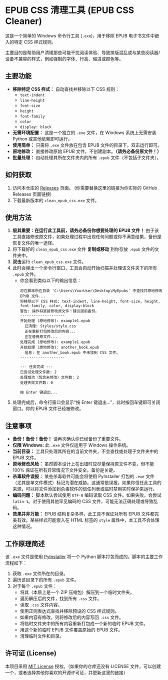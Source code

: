 # EPUB CSS 清理工具 (EPUB CSS Cleaner)

这是一个简单的 Windows 命令行工具 (`.exe`)，用于移除 EPUB 电子书文件中嵌入的特定 CSS 样式规则。

主要目的是帮助用户清理那些可能干扰阅读体验、导致排版混乱或与某些阅读器/设备不兼容的样式，例如强制的字体、行高、缩进或颜色等。

## 主要功能

*   **移除特定 CSS 样式：** 自动查找并移除以下 CSS 规则：
    *   `text-indent`
    *   `line-height`
    *   `font-size`
    *   `height`
    *   `font-family`
    *   `color`
    *   `display: block`
*   **无需环境配置：** 这是一个独立的 `.exe` 文件，在 Windows 系统上无需安装 Python 或其他依赖即可运行。
*   **使用简单：** 只需将 `.exe` 文件放在包含 EPUB 文件的目录下，双击运行即可。
*   **原地修改：** 直接修改原始 EPUB 文件，不创建副本。**（请务必备份原文件！）**
*   **批量处理：** 自动处理其所在文件夹内的所有 `.epub` 文件（不包括子文件夹）。

## 如何获取

1.  访问本仓库的 [Releases](https://github.com/你的用户名/你的仓库名/releases) 页面。 (你需要替换这里的链接为你实际的 GitHub Releases 页面链接)
2.  下载最新版本的 `clean_epub_css.exe` 文件。

## 使用方法

1.  **极其重要：在运行此工具前，请务必备份你想要处理的 EPUB 文件！** 由于该工具直接修改原文件，如果处理过程中出现任何问题或你不满意结果，备份是恢复文件的唯一途径。
2.  将下载好的 `clean_epub_css.exe` 文件 **复制或移动** 到你存放 `.epub` 文件的文件夹中。
3.  **双击**运行 `clean_epub_css.exe` 文件。
4.  此时会弹出一个命令行窗口，工具会自动开始扫描并处理该文件夹下的所有 `.epub` 文件。
    *   你会看到类似以下的输出信息：
        ```
        将在脚本所在目录 'C:\Users\YourUser\Desktop\MyEpubs' 中查找并原地修改 EPUB 文件...
        将移除以下 CSS 样式: text-indent, line-height, font-size, height, font-family, color, display:block
        警告: 操作将直接修改原文件！建议提前备份。
        --------------------
        开始处理 (原地修改): example1.epub
          已清理: Styles/style.css
          正在重新打包修改后的内容...
          正在替换原文件...
        处理完成 (原地修改): example1.epub
        开始处理 (原地修改): another_book.epub
          信息: 在 another_book.epub 中未找到 CSS 文件。
        --------------------

        --- 任务完成 ---
        已尝试处理文件数: 2
        处理成功（包含未修改）文件数: 2
        处理失败文件数: 0

        按 Enter 键退出...
        ```
5.  处理完成后，命令行窗口会显示“按 Enter 键退出...”，此时按回车键即可关闭窗口。你的 EPUB 文件已经被修改。

## 注意事项

*   **备份！备份！备份！** 请再次确认你已经备份了重要文件。
*   **仅限 Windows:** 此 `.exe` 文件仅适用于 Windows 操作系统。
*   **当前目录：** 工具只处理其所在的当前文件夹，不会查找或处理子文件夹中的 EPUB 文件。
*   **原地修改风险：** 虽然脚本设计上在出错时应尽量保持原文件不变，但不能 100% 保证在所有异常情况下文件安全。备份是关键。
*   **杀毒软件误报：** 某些杀毒软件可能会将使用 PyInstaller 打包的 `.exe` 文件（尤其是单文件模式）标记为潜在威胁。这通常是误报。如果你信任此工具的来源，可以将文件添加到杀毒软件的信任列表或临时禁用实时保护来运行。
*   **编码问题：** 脚本默认尝试使用 `UTF-8` 编码读取 CSS 文件。如果失败，会尝试 `latin-1`。对于使用其他罕见编码的 CSS 文件，可能无法正确处理或导致乱码。
*   **效果并非万能：** EPUB 结构复杂多样，此工具不保证对所有 EPUB 文件都完美有效。某些样式可能嵌入在 HTML 标签的 `style` 属性中，本工具不会处理这种情况。

## 工作原理简述

该 `.exe` 文件是使用 [PyInstaller](https://www.pyinstaller.org/) 将一个 Python 脚本打包而成的。脚本的主要工作流程如下：

1.  获取 `.exe` 文件所在的目录。
2.  遍历该目录下的所有 `.epub` 文件。
3.  对于每个 `.epub` 文件：
    *   将其（本质上是一个 ZIP 压缩包）解压到一个临时文件夹。
    *   遍历解压后的文件，找到所有 `.css` 文件。
    *   读取 `.css` 文件内容。
    *   使用正则表达式查找并移除预设的 CSS 样式规则。
    *   如果内容有修改，则将修改后的内容写回 `.css` 文件。
    *   将临时文件夹中的所有内容重新打包成一个新的临时 EPUB 文件。
    *   用这个新的临时 EPUB 文件覆盖原始的 EPUB 文件。
    *   清理临时文件和目录。

## 许可证 (License)

本项目采用 [MIT License](LICENSE) 授权。（如果你的仓库还没有 LICENSE 文件，可以创建一个，或者选择其他你喜欢的开源许可证，并更新这里的链接）
